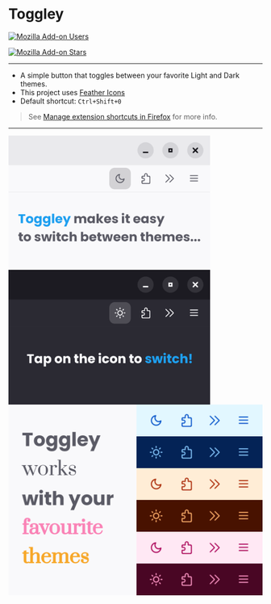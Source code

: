 # Toggley
[![Mozilla Add-on Users](https://img.shields.io/amo/users/Toggley%40FaridZelli?style=for-the-badge&logo=firefoxbrowser&logoColor=white&labelColor=orange&color=gold&cacheSeconds=86400)](https://addons.mozilla.org/en-US/firefox/addon/toggley/)
  
  
[![Mozilla Add-on Stars](https://img.shields.io/amo/stars/Toggley%40FaridZelli?style=for-the-badge&logo=mozilla&labelColor=black&color=gold&cacheSeconds=86400)](https://addons.mozilla.org/en-US/firefox/addon/toggley/)

---
- A simple button that toggles between your favorite Light and Dark themes.
- This project uses [Feather Icons](https://github.com/feathericons/feather)
- Default shortcut: `Ctrl+Shift+0`
> See [Manage extension shortcuts in Firefox](https://support.mozilla.org/en-US/kb/manage-extension-shortcuts-firefox) for more info.
---
<img src="screenshots/toggley_v2_showcase_1.png" alt="" width="400px" align="left">
<img src="screenshots/toggley_v2_showcase_2.png" alt="" width="400px" align="center">
<img src="screenshots/toggley_v2_showcase_3.png" alt="" width="820px" align="center">
